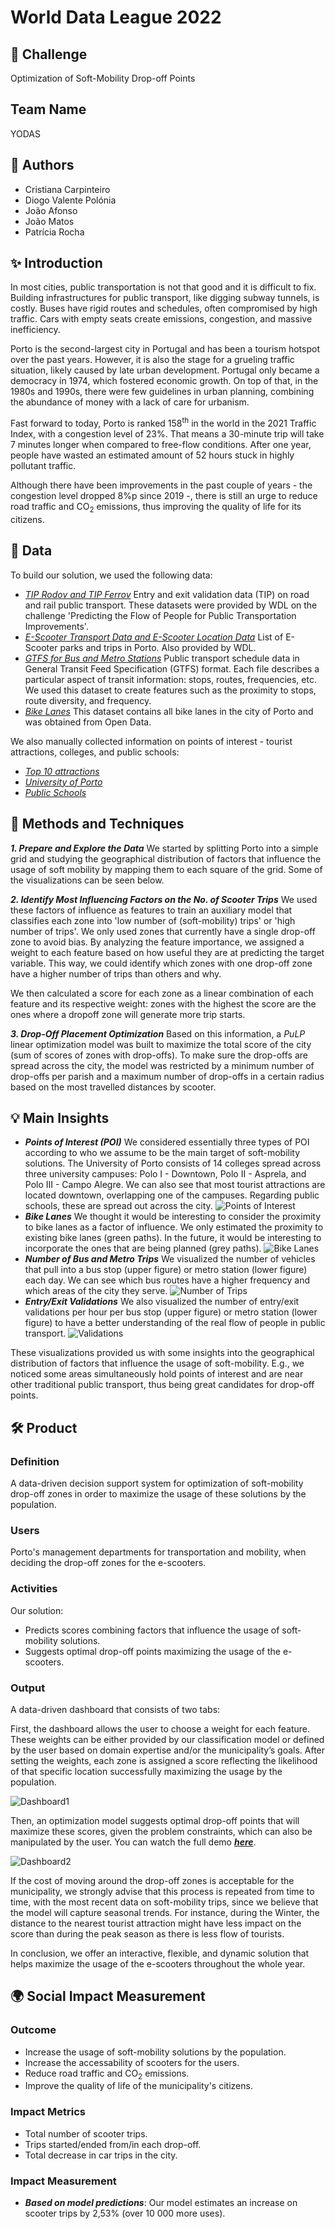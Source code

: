 # World Data League 2022

## 🎯 Challenge
Optimization of Soft-Mobility Drop-off Points

## Team Name
YODAS

## 👥 Authors
* Cristiana Carpinteiro
* Diogo Valente Polónia
* João Afonso
* João Matos
* Patrícia Rocha

## ✨ Introduction
In most cities, public transportation is not that good and it is difficult to fix. Building infrastructures for public transport, like digging subway tunnels, is costly. Buses have rigid routes and schedules, often compromised by high traffic. Cars with empty seats create emissions, congestion, and massive inefficiency.

Porto is the second-largest city in Portugal and has been a tourism hotspot over the past years. However, it is also the stage for a grueling traffic situation, likely caused by late urban development. Portugal only became a democracy in 1974, which fostered economic growth. On top of that, in the 1980s and 1990s, there were few guidelines in urban planning, combining the abundance of money with a lack of care for urbanism.

Fast forward to today, Porto is ranked 158<sup>th</sup> in the world in the 2021 Traffic Index, with a congestion level of 23%. That means a 30-minute trip will take 7 minutes longer when compared to free-flow conditions. After one year, people have wasted an estimated amount of 52 hours stuck in highly pollutant traffic.

Although there have been improvements in the past couple of years - the congestion level dropped 8%p since 2019 -, there is still an urge to reduce road traffic and CO<sub>2</sub> emissions, thus improving the quality of life for its citizens.

## 🔢 Data

To build our solution, we used the following data:
* *[TIP Rodov and TIP Ferrov](https://wdl-data.fra1.digitaloceanspaces.com/porto/InterMunicipality.zip)* Entry and exit validation data (TIP) on road and rail public transport. These datasets were provided by WDL on the challenge 'Predicting the Flow of People for Public Transportation Improvements'.
* *[E-Scooter Transport Data and E-Scooter Location Data](https://wdl-data.fra1.digitaloceanspaces.com/porto/Soft-Mobility.zip)* List of E-Scooter parks and trips in Porto. Also provided by WDL.
* *[GTFS for Bus and Metro Stations](https://wdl-data.fra1.digitaloceanspaces.com/porto/Soft-Mobility.zip)* Public transport schedule data in General Transit Feed Specification (GTFS) format. Each file describes a particular aspect of transit information: stops, routes, frequencies, etc. We used this dataset to create features such as the proximity to stops, route diversity, and frequency.
* *[Bike Lanes](https://opendata.porto.digital/dataset/int-igvp-igvp-ciclovias)* This dataset contains all bike lanes in the city of Porto and was obtained from Open Data.

We also manually collected information on points of interest - tourist attractions, colleges, and public schools:
* *[Top 10 attractions](https://www.timeout.com/porto/attractions/portos-top-10-attractions)*
* *[University of Porto](https://www.up.pt/)*
* *[Public Schools](https://www.cm-porto.pt/sistema-educativo/rede-escolar-do-porto)*

## 🧮 Methods and Techniques
***1. Prepare and Explore the Data***
We started by splitting Porto into a simple grid and studying the geographical distribution of factors that influence the usage of soft mobility by mapping them to each square of the grid. Some of the visualizations can be seen below.

***2. Identify Most Influencing Factors on the No. of Scooter Trips***
We used these factors of influence as features to train an auxiliary model that classifies each zone into 'low number of (soft-mobility) trips' or 'high number of trips'. We only used zones that currently have a single drop-off zone to avoid bias. By analyzing the feature importance, we assigned a weight to each feature based on how useful they are at predicting the target variable. This way, we could identify which zones with one drop-off zone have a higher number of trips than others and why.

We then calculated a score for each zone as a linear combination of each feature and its respective weight: zones with the highest the score are the ones where a dropoff zone will generate more trip starts.

***3. Drop-Off Placement Optimization***
Based on this information, a *PuLP* linear optimization model was built to maximize the total score of the city (sum of scores of zones with drop-offs). To make sure the drop-offs are spread across the city, the model was restricted by a minimum number of drop-offs per parish and a maximum number of drop-offs in a certain radius based on the most travelled distances by scooter.

## 💡 Main Insights
* ***Points of Interest (POI)*** We considered essentially three types of POI according to who we assume to be the main target of soft-mobility solutions. The University of Porto consists of 14 colleges spread across three university campuses: Polo I - Downtown, Polo II - Asprela, and Polo III - Campo Alegre. We can also see that most tourist attractions are located downtown, overlapping one of the campuses. Regarding public schools, these are spread out across the city.
![Points of Interest](https://i.imgur.com/Rql3JXR.png)
* ***Bike Lanes*** We thought it would be interesting to consider the proximity to bike lanes as a factor of influence. We only estimated the proximity to existing bike lanes (green paths). In the future, it would be interesting to incorporate the ones that are being planned (grey paths).
![Bike Lanes](https://i.imgur.com/Qg46vDd.png)
* ***Number of Bus and Metro Trips*** We visualized the number of vehicles that pull into a bus stop (upper figure) or metro station (lower figure) each day. We can see which bus routes have a higher frequency and which areas of the city they serve.
![Number of Trips](https://i.imgur.com/LMpJaRx.png)
* ***Entry/Exit Validations*** We also visualized the number of entry/exit validations per hour per bus stop (upper figure) or metro station (lower figure) to have a better understanding of the real flow of people in public transport.
![Validations](https://i.imgur.com/FFsGknJ.png)

These visualizations provided us with some insights into the geographical distribution of factors that influence the usage of soft-mobility. E.g., we noticed some areas simultaneously hold points of interest and are near other traditional public transport, thus being great candidates for drop-off points.

## 🛠️ Product
### Definition
A data-driven decision support system for optimization of soft-mobility drop-off zones in order to maximize the usage of these solutions by the population.

### Users
Porto's management departments for transportation and mobility, when deciding the drop-off zones for the e-scooters.

### Activities
Our solution:
* Predicts scores combining factors that influence the usage of soft-mobility solutions.
* Suggests optimal drop-off points maximizing the usage of the e-scooters.

### Output
A data-driven dashboard that consists of two tabs:

First, the dashboard allows the user to choose a weight for each feature. These weights can be either provided by our classification model or defined by the user based on domain expertise and/or the municipality’s goals. After setting the weights, each zone is assigned a score reflecting the likelihood of that specific location successfully maximizing the usage by the population.

![Dashboard1](https://i.imgur.com/p4mq2oY.png)

Then, an optimization model suggests optimal drop-off points that will maximize these scores, given the problem constraints, which can also be manipulated by the user. You can watch the full demo ***[here](https://www.youtube.com/watch?v=TTKaWskbGfQ)***.

![Dashboard2](https://i.imgur.com/m8w5pEC.png)

If the cost of moving around the drop-off zones is acceptable for the municipality, we strongly advise that this process is repeated from time to time, with the most recent data on soft-mobility trips, since we believe that the model will capture seasonal trends. For instance, during the Winter, the distance to the nearest tourist attraction might have less impact on the score than during the peak season as there is less flow of tourists.

In conclusion, we offer an interactive, flexible, and dynamic solution that helps maximize the usage of the e-scooters throughout the whole year.

## 🌍 Social Impact Measurement

### Outcome
* Increase the usage of soft-mobility solutions by the population.
* Increase the accessability of scooters for the users.
* Reduce road traffic and CO<sub>2</sub> emissions.
* Improve the quality of life of the municipality's citizens.

### Impact Metrics
* Total number of scooter trips.
* Trips started/ended from/in each drop-off.
* Total decrease in car trips in the city. 

### Impact Measurement
* ***Based on model predictions***: Our model estimates an increase on scooter trips by 2,53% (over 10 000 more uses).